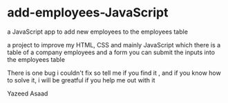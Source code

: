 # add-employees-JavaScript
a JavaScript app to add new employees to the employees table

a project to improve my HTML, CSS and mainly JavaScript which there is a table of a company employees 
and a form you can submit the inputs into the employees table 

There is one bug i couldn't fix so tell me if you find it , and if you know how to solve it, i will be greatful if you help me out with it 

Yazeed Asaad
